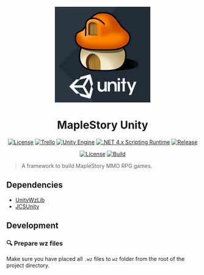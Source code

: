 <p align="center">
  <img alt="MapleStory Unity Logo" src="./etc/logo.png" width="250" height="250" />
  <h1 align="center">MapleStory Unity</h1>
  <p align="center">
    <a href="https://opensource.org/licenses/BSD-3-Clause"><img alt="License" src="https://img.shields.io/badge/License-BSD%203--Clause-green.svg"/></a>
    <a href="https://trello.com/b/yWASibmn/maplestory-unity"><img alt="Trello" src="https://img.shields.io/badge/view%20progress%20on-trello-026AA7.svg"></a>
    <a href="https://unity3d.com/get-unity/download/archive"><img alt="Unity Engine" src="https://img.shields.io/badge/unity-2021.2.14f1-black.svg?style=flat&logo=unity&cacheSeconds=2592000"/></a>
    <a href="https://docs.unity3d.com/2018.3/Documentation/Manual/ScriptingRuntimeUpgrade.html"><img alt=".NET 4.x Scripting Runtime" src="https://img.shields.io/badge/.NET-4.x-blueviolet.svg?style=flat&cacheSeconds=2592000"/></a>
    <a href="https://github.com/MapleStoryUnity/MapleStoryUnity/releases/latest"><img alt="Release" src="https://img.shields.io/github/release/MapleStoryUnity/MapleStoryUnity.svg?logo=github"/></a>
  </p>
  <p align="center">
    <a href="https://github.com/MapleStoryUnity/MapleStoryUnity/actions/workflows/license.yml"><img alt="License" src="https://github.com/MapleStoryUnity/MapleStoryUnity/actions/workflows/license.yml/badge.svg"/></a>
    <a href="https://github.com/MapleStoryUnity/MapleStoryUnity/actions/workflows/build.yml"><img alt="Build" src="https://github.com/MapleStoryUnity/MapleStoryUnity/actions/workflows/build.yml/badge.svg"/></a>
  </p>
</p>

> A framework to build MapleStory MMO RPG games.

## Dependencies

- [UnityWzLib](https://github.com/MapleStoryUnity/UnityWzLib)
- [JCSUnity](https://github.com/jcs090218/JCSUnity)

## Development

### :mag: Prepare wz files

Make sure you have placed all `.wz` files to `wz` folder from the
root of the project directory.
